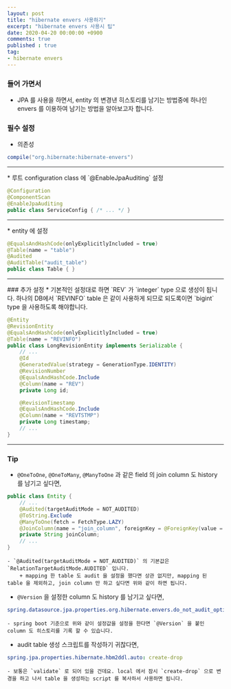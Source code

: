 ```yaml
---
layout: post
title: "hibernate envers 사용하기"
excerpt: "hibernate envers 사용시 팁"
date: 2020-04-20 00:00:00 +0900
comments: true
published : true
tag:
- hibernate envers
---
```

### 들어 가면서
* JPA 를 사용을 하면서, entity 의 변경낸 히스토리를 남기는 방법중에 하나인 envers 를 이용하여 남기는 방법을 알아보고자 합니다.

### 필수 설정
* 의존성

```gradle
compile("org.hibernate:hibernate-envers")
```
<hr/>
* 루트 configuration class 에 `@EnableJpaAuditing` 설정 

```java
@Configuration
@ComponentScan
@EnableJpaAuditing
public class ServiceConfig { /* ... */ }
```
<hr/>
* entity 에 설정

```java
@EqualsAndHashCode(onlyExplicitlyIncluded = true)
@Table(name = "table")
@Audited
@AuditTable("audit_table")
public class Table { }
```
<hr/>
### 추가 설정
* 기본적인 설정대로 하면 `REV` 가 `integer` type 으로 생성이 됩니다. 하나의 DB에서 `REVINFO` table 은 같이 사용하게 되므로 되도록이면 `bigint` type 을 사용하도록 해야합니다.

```java
@Entity
@RevisionEntity
@EqualsAndHashCode(onlyExplicitlyIncluded = true)
@Table(name = "REVINFO")
public class LongRevisionEntity implements Serializable {
    // ...
    @Id
    @GeneratedValue(strategy = GenerationType.IDENTITY)
    @RevisionNumber
    @EqualsAndHashCode.Include
    @Column(name = "REV")
    private Long id;

    @RevisionTimestamp
    @EqualsAndHashCode.Include
    @Column(name = "REVTSTMP")
    private Long timestamp;
    // ...
}
``` 
<hr/>

### Tip
* `@OneToOne`, `@OneToMany`, `@ManyToOne` 과 같은 field 의 join column 도 history 를 남기고 싶다면, 
```java
public class Entity {
    // ...
    @Audited(targetAuditMode = NOT_AUDITED)
    @ToString.Exclude
    @ManyToOne(fetch = FetchType.LAZY)
    @JoinColumn(name = "join_column", foreignKey = @ForeignKey(value = ConstraintMode.NO_CONSTRAINT))
    private String joinColumn;
    // ...
}
```
    - `@Audited(targetAuditMode = NOT_AUDITED)` 의 기본값은 `RelationTargetAuditMode.AUDITED` 입니다. 
        + mapping 한 table 도 audit 을 설정을 했다면 상관 없지만, mapping 된 table 을 제외하고, join column 만 하고 싶다면 위와 같이 하면 됩니다.

* `@Version` 을 설정한 column 도 history 를 남기고 싶다면,
``` yaml
spring.datasource.jpa.properties.org.hibernate.envers.do_not_audit_optimistic_locking_field: false
```
    - spring boot 기준으로 위와 같이 설정값을 설정을 한다면 `@Version` 을 붙인 column 도 히스토리를 기록 할 수 있습니다.

* audit table 생성 스크립트를 작성하기 귀찮다면,
``` yaml
spring.jpa.properties.hibernate.hbm2ddl.auto: create-drop
```
    - 보통은 `validate` 로 되어 있을 건데요. local 에서 잠시 `create-drop` 으로 변경을 하고 나서 table 을 생성하는 script 를 복사하서 사용하면 됩니다. 

